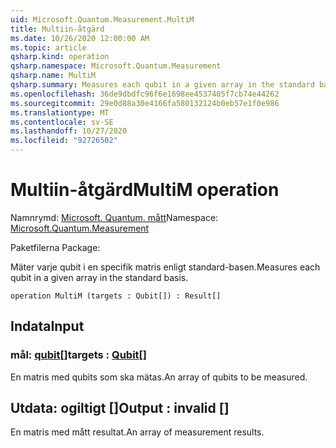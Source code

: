 ```yaml
---
uid: Microsoft.Quantum.Measurement.MultiM
title: Multiin-åtgärd
ms.date: 10/26/2020 12:00:00 AM
ms.topic: article
qsharp.kind: operation
qsharp.namespace: Microsoft.Quantum.Measurement
qsharp.name: MultiM
qsharp.summary: Measures each qubit in a given array in the standard basis.
ms.openlocfilehash: 36de9dbdfc96f6e1698ee4537405f7cb74e44262
ms.sourcegitcommit: 29e0d88a30e4166fa580132124b0eb57e1f0e986
ms.translationtype: MT
ms.contentlocale: sv-SE
ms.lasthandoff: 10/27/2020
ms.locfileid: "92726502"
---
```

# <a name="multim-operation"></a><span data-ttu-id="e643b-102">Multiin-åtgärd</span><span class="sxs-lookup"><span data-stu-id="e643b-102">MultiM operation</span></span>

<span data-ttu-id="e643b-103">Namnrymd: [Microsoft. Quantum. mått](xref:Microsoft.Quantum.Measurement)</span><span class="sxs-lookup"><span data-stu-id="e643b-103">Namespace: [Microsoft.Quantum.Measurement](xref:Microsoft.Quantum.Measurement)</span></span>

<span data-ttu-id="e643b-104">Paketfilerna [](https://nuget.org/packages/)</span><span class="sxs-lookup"><span data-stu-id="e643b-104">Package: [](https://nuget.org/packages/)</span></span>


<span data-ttu-id="e643b-105">Mäter varje qubit i en specifik matris enligt standard-basen.</span><span class="sxs-lookup"><span data-stu-id="e643b-105">Measures each qubit in a given array in the standard basis.</span></span>

```qsharp
operation MultiM (targets : Qubit[]) : Result[]
```


## <a name="input"></a><span data-ttu-id="e643b-106">Indata</span><span class="sxs-lookup"><span data-stu-id="e643b-106">Input</span></span>

### <a name="targets--qubit"></a><span data-ttu-id="e643b-107">mål: [qubit](xref:microsoft.quantum.lang-ref.qubit)[]</span><span class="sxs-lookup"><span data-stu-id="e643b-107">targets : [Qubit](xref:microsoft.quantum.lang-ref.qubit)[]</span></span>

<span data-ttu-id="e643b-108">En matris med qubits som ska mätas.</span><span class="sxs-lookup"><span data-stu-id="e643b-108">An array of qubits to be measured.</span></span>



## <a name="output--__invalidresult__"></a><span data-ttu-id="e643b-109">Utdata: __ogiltigt <Result>__ []</span><span class="sxs-lookup"><span data-stu-id="e643b-109">Output : __invalid<Result>__ []</span></span>

<span data-ttu-id="e643b-110">En matris med mått resultat.</span><span class="sxs-lookup"><span data-stu-id="e643b-110">An array of measurement results.</span></span>